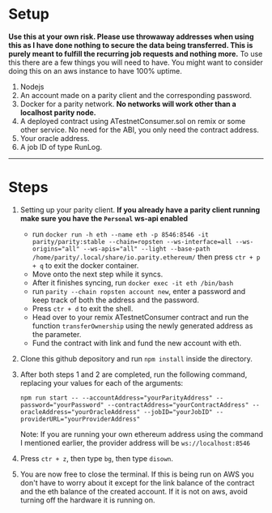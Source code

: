 Setup
==========
**Use this at your own risk. Please use throwaway addresses when using this as I have done nothing to secure the data being transferred. This is purely meant to fulfill the recurring job requests and nothing more.**
To use this there are a few things you will need to have. 
You might want to consider doing this on an aws instance to have 100% uptime.
1. Nodejs
2. An account made on a parity client and the corresponding password.
3. Docker for a parity network. **No networks will work other than a localhost parity node.**
4. A deployed contract using ATestnetConsumer.sol on remix or some other service. No need for the ABI, you only need the contract address.
5. Your oracle address.
6. A job ID of type RunLog.

---

Steps
===
1. Setting up your parity client. **If you already have a parity client running make sure you have the `Personal` ws-api enabled**
    * run ```docker run -h eth --name eth -p 8546:8546 -it parity/parity:stable --chain=ropsten --ws-interface=all --ws-origins="all" --ws-apis="all" --light --base-path /home/parity/.local/share/io.parity.ethereum/``` then press `ctr + p + q` to exit the docker container.
    * Move onto the next step while it syncs.
    * After it finishes syncing, run `docker exec -it eth /bin/bash` 
    * run `parity --chain ropsten account new`, enter a password and keep track of both the address and the password.
    * Press `ctr + d` to exit the shell.
    * Head over to your remix ATestnetConsumer contract and run the function `transferOwnership` using the newly generated address as the parameter.
    * Fund the contract with link and fund the new account with eth.

2. Clone this github depository and run `npm install` inside the directory.
3. After both steps 1 and 2 are completed, run the following command, replacing your values for each of the arguments: 

    ```npm run start -- --accountAddress="yourParityAddress" --password="yourPassword" --contractAddress="yourContractAddress" --oracleAddress="yourOracleAddress" --jobID="yourJobID" --providerURL="yourProviderAddress"```

    Note: If you are running your own ethereum address using the command I mentioned earlier, the provider address will be `ws://localhost:8546`

4. Press `ctr + z`, then type `bg`, then type `disown`.
5. You are now free to close the terminal. If this is being run on AWS you don't have to worry about it except for the link balance of the contract and the eth balance of the created account. If it is not on aws, avoid turning off the hardware it is running on.


